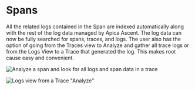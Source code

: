 # Spans

All the related logs contained in the Span are indexed automatically along with the rest of the log data managed by Apica Ascent. The log data can now be fully searched for spans, traces, and logs. The user also has the option of going from the Traces view to Analyze and gather all trace logs or from the Logs View to a Trace that generated the log. This makes root cause easy and convenient.

![Analyze a span and look for all logs and span data in a trace](<../../.gitbook/assets/Screen Shot 2022-07-12 at 5.12.29 PM.png>)

![Logs view from a Trace "Analyze"](<../../.gitbook/assets/Screen Shot 2022-07-12 at 5.20.16 PM.png>)
